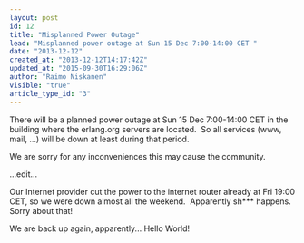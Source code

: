 ```yaml
---
layout: post
id: 12
title: "Misplanned Power Outage"
lead: "Misplanned power outage at Sun 15 Dec 7:00-14:00 CET "
date: "2013-12-12"
created_at: "2013-12-12T14:17:42Z"
updated_at: "2015-09-30T16:29:06Z"
author: "Raimo Niskanen"
visible: "true"
article_type_id: "3"
---
```


 There will be a planned power outage at Sun 15 Dec 7:00-14:00 CET
 in the building where the erlang.org servers are located.  So all
 services (www, mail, ...) will be down at least during that period.

 We are sorry for any inconveniences this may cause the community.

 ...edit...

 Our Internet provider cut the power to the internet router already at Fri 19:00 CET, so we were down almost all the weekend.  Apparently sh*** happens.  Sorry about that!

 We are back up again, apparently... Hello World!
